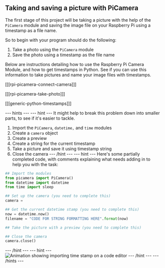 ## Taking and saving a picture with PiCamera

The first stage of this project will be taking a picture with the help of the `PiCamera` module and saving the image file on your Raspberry Pi using a timestamp as a file name.

So to begin with your program should do the following:

1. Take a photo using the `PiCamera` module
1. Save the photo using a timestamp as the file name

Below are instructions detailing how to use the Raspberry Pi Camera Module, and how to get timestamps in Python. See if you can use this information to take pictures and name your image files with timestamps.

[[[rpi-picamera-connect-camera]]]

[[[rpi-picamera-take-photo]]]

[[[generic-python-timestamps]]]

--- hints --- --- hint ---
It might help to break this problem down into smaller parts, to see if it's easier to tackle.
1. Import the `PiCamera`, `datetime,` and `time` modules
1. Create a `camera` object
1. Create a preview
1. Create a string for the current timestamp
1. Take a picture and save it using timestamp string
1. Close the camera
--- /hint --- --- hint ---
Here's some partially completed code, with comments explaining what needs adding in to help you with the task:
```python
## Import the modules
from picamera import PiCamera()
from datetime import datetime
from time import sleep

## Set up the camera (you need to complete this)
camera =

## Get the current datetime stamp (you need to complete this)
now = datetime.now()
filename = "CODE FOR STRING FORMATTING HERE".format(now)

## Take the picture with a preview (you need to complete this)

## Close the camera
camera.close()

```
--- /hint --- --- hint ---
![Animation showing importing time stamp on a code editor](images/pic_with_time_stamp.gif)
--- /hint --- --- /hints ---


